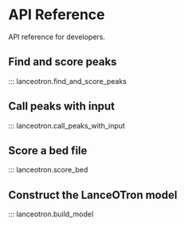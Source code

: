 # API Reference

API reference for developers.


## Find and score peaks

::: lanceotron.find_and_score_peaks

## Call peaks with input

::: lanceotron.call_peaks_with_input

## Score a bed file

::: lanceotron.score_bed

## Construct the LanceOTron model

::: lanceotron.build_model